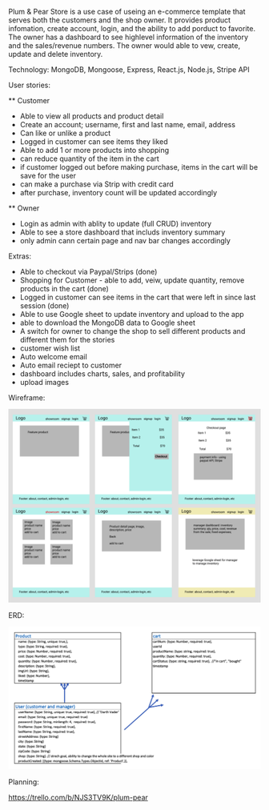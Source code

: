 
Plum & Pear Store is a use case of useing an e-commerce template that serves both the customers and the shop owner.  It provides product infomation, create account, login, and the ability to add porduct to favorite.  The owner has a dashboard to see highlevel information of the inventory and the sales/revenue numbers.  The owner would able to vew, create, update and delete inventory.

Technology: MongoDB, Mongoose, Express, React.js, Node.js, Stripe API

User stories:

** Customer
* Able to view all products and product detail
* Create an account; username, first and last name, email, address
* Can like or unlike a product
* Logged in customer can see items they liked
* Able to add 1 or more products into shopping
* can reduce quantity of the item in the cart
* if customer logged out before making purchase, items in the cart will be save for the user
* can make a purchase via Strip with credit card
* after purchase, inventory count will be updated accordingly

** Owner
* Login as admin with ablity to update (full CRUD) inventory
* Able to see a store dashboard that includs inventory summary
* only admin cann certain page and nav bar changes accordingly

Extras:

* Able to checkout via Paypal/Strips (done)
* Shopping for Customer - able to add, veiw, update quantity, remove products in the cart (done)
* Logged in customer can see items in the cart that were left in since last session (done)
* Able to use Google sheet to update inventory and upload to the app
* able to download the MongoDB data to Google sheet
* A switch for owner to change the shop to sell different products and different them for the stories
* customer wish list
* Auto welcome email
* Auto email reciept to customer
* dashboard includes charts, sales, and profitability
* upload images

Wireframe:

![wireframe](./asset/Wireframe-PlumAndPearStore.png)

ERD:

![ERD](./asset/ERD.png)

Planning:

https://trello.com/b/NJS3TV9K/plum-pear
